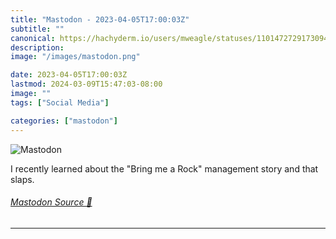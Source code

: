 ```yaml
---
title: "Mastodon - 2023-04-05T17:00:03Z"
subtitle: ""
canonical: https://hachyderm.io/users/mweagle/statuses/110147272917309479
description:
image: "/images/mastodon.png"

date: 2023-04-05T17:00:03Z
lastmod: 2024-03-09T15:47:03-08:00
image: ""
tags: ["Social Media"]

categories: ["mastodon"]
---
```

![Mastodon](/images/mastodon.png)

<p>I recently learned about the &quot;Bring me a Rock&quot; management story  and that slaps.</p>


###### [Mastodon Source 🐘](https://hachyderm.io/@mweagle/110147272917309479)

___
